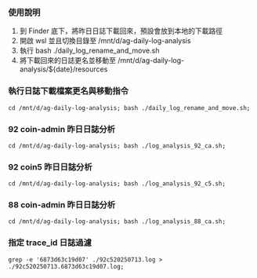 ### 使用說明
1. 到 Finder 底下，將昨日日誌下載回來，預設會放到本地的下載路徑
2. 開啟 wsl 並且切換目錄至 /mnt/d/ag-daily-log-analysis
3. 執行 bash ./daily_log_rename_and_move.sh
4. 將下載回來的日誌更名並移動至 /mnt/d/ag-daily-log-analysis/${date}/resources

### 執行日誌下載檔案更名與移動指令
```
cd /mnt/d/ag-daily-log-analysis; bash ./daily_log_rename_and_move.sh;
```

### 92 coin-admin 昨日日誌分析
```
cd /mnt/d/ag-daily-log-analysis; bash ./log_analysis_92_ca.sh;
```

### 92 coin5 昨日日誌分析
```
cd /mnt/d/ag-daily-log-analysis; bash ./log_analysis_92_c5.sh;
```

### 88 coin-admin 昨日日誌分析
```
cd /mnt/d/ag-daily-log-analysis; bash ./log_analysis_88_ca.sh;
```

### 指定 trace_id 日誌過濾
```
grep -e '6873d63c19d07' ./92c520250713.log > ./92c520250713.6873d63c19d07.log;
```